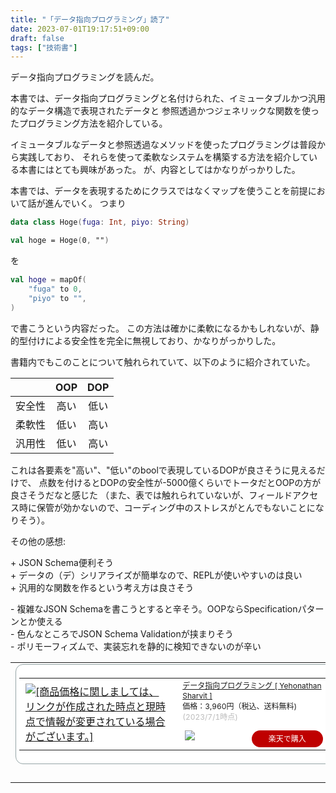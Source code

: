 ```yaml
---
title: "「データ指向プログラミング」読了"
date: 2023-07-01T19:17:51+09:00
draft: false
tags: ["技術書"]
---
```


データ指向プログラミングを読んだ。

本書では、データ指向プログラミングと名付けられた、イミュータブルかつ汎用的なデータ構造で表現されたデータと
参照透過かつジェネリックな関数を使ったプログラミング方法を紹介している。

イミュータブルなデータと参照透過なメソッドを使ったプログラミングは普段から実践しており、
それらを使って柔軟なシステムを構築する方法を紹介している本書にはとても興味があった。
が、内容としてはかなりがっかりした。

本書では、データを表現するためにクラスではなくマップを使うことを前提において話が進んでいく。
つまり

```kotlin
data class Hoge(fuga: Int, piyo: String)

val hoge = Hoge(0, "")
```

を

```kotlin
val hoge = mapOf(
    "fuga" to 0,
    "piyo" to "",
)
```

で書こうという内容だった。
この方法は確かに柔軟になるかもしれないが、静的型付けによる安全性を完全に無視しており、かなりがっかりした。

書籍内でもこのことについて触れられていて、以下のように紹介されていた。

|       | OOP | DOP  |
|:-:    |:-:  |:-:   |
| 安全性 | 高い | 低い |
| 柔軟性 | 低い | 高い |
| 汎用性 | 低い | 高い |

これは各要素を"高い"、"低い"のboolで表現しているDOPが良さそうに見えるだけで、
点数を付けるとDOPの安全性が-5000億くらいでトータだとOOPの方が良さそうだなと感じた
（また、表では触れられていないが、フィールドアクセス時に保管が効かないので、コーディング中のストレスがとんでもないことになりそう）。

その他の感想:

\+ JSON Schema便利そう<br>
\+ データの（デ）シリアライズが簡単なので、REPLが使いやすいのは良い<br>
\+ 汎用的な関数を作るという考え方は良さそう

\- 複雑なJSON Schemaを書こうとすると辛そう。OOPならSpecificationパターンとか使える<br>
\- 色んなところでJSON Schema Validationが挟まりそう<br>
\- ポリモーフィズムで、実装忘れを静的に検知できないのが辛い

<table border="0" cellpadding="0" cellspacing="0"><tr><td><div style="border:1px solid #95a5a6;border-radius:.75rem;background-color:#FFFFFF;width:504px;margin:0px;padding:5px;text-align:center;overflow:hidden;"><table><tr><td style="width:240px"><a href="https://hb.afl.rakuten.co.jp/ichiba/2c4e7c40.9ea290f6.2c4e7c41.04aec2a1/?pc=https%3A%2F%2Fitem.rakuten.co.jp%2Fbook%2F17434107%2F&link_type=picttext&ut=eyJwYWdlIjoiaXRlbSIsInR5cGUiOiJwaWN0dGV4dCIsInNpemUiOiIyNDB4MjQwIiwibmFtIjoxLCJuYW1wIjoicmlnaHQiLCJjb20iOjEsImNvbXAiOiJkb3duIiwicHJpY2UiOjEsImJvciI6MSwiY29sIjoxLCJiYnRuIjoxLCJwcm9kIjowLCJhbXAiOmZhbHNlfQ%3D%3D" target="_blank" rel="nofollow sponsored noopener" style="word-wrap:break-word;"  ><img src="https://hbb.afl.rakuten.co.jp/hgb/2c4e7c40.9ea290f6.2c4e7c41.04aec2a1/?me_id=1213310&item_id=20896748&pc=https%3A%2F%2Fthumbnail.image.rakuten.co.jp%2F%400_mall%2Fbook%2Fcabinet%2F9797%2F9784798179797_1_33.jpg%3F_ex%3D240x240&s=240x240&t=picttext" border="0" style="margin:2px" alt="[商品価格に関しましては、リンクが作成された時点と現時点で情報が変更されている場合がございます。]" title="[商品価格に関しましては、リンクが作成された時点と現時点で情報が変更されている場合がございます。]"></a></td><td style="vertical-align:top;width:248px;"><p style="font-size:12px;line-height:1.4em;text-align:left;margin:0px;padding:2px 6px;word-wrap:break-word"><a href="https://hb.afl.rakuten.co.jp/ichiba/2c4e7c40.9ea290f6.2c4e7c41.04aec2a1/?pc=https%3A%2F%2Fitem.rakuten.co.jp%2Fbook%2F17434107%2F&link_type=picttext&ut=eyJwYWdlIjoiaXRlbSIsInR5cGUiOiJwaWN0dGV4dCIsInNpemUiOiIyNDB4MjQwIiwibmFtIjoxLCJuYW1wIjoicmlnaHQiLCJjb20iOjEsImNvbXAiOiJkb3duIiwicHJpY2UiOjEsImJvciI6MSwiY29sIjoxLCJiYnRuIjoxLCJwcm9kIjowLCJhbXAiOmZhbHNlfQ%3D%3D" target="_blank" rel="nofollow sponsored noopener" style="word-wrap:break-word;"  >データ指向プログラミング [ Yehonathan Sharvit ]</a><br><span >価格：3,960円（税込、送料無料)</span> <span style="color:#BBB">(2023/7/1時点)</span></p><div style="margin:10px;"><a href="https://hb.afl.rakuten.co.jp/ichiba/2c4e7c40.9ea290f6.2c4e7c41.04aec2a1/?pc=https%3A%2F%2Fitem.rakuten.co.jp%2Fbook%2F17434107%2F&link_type=picttext&ut=eyJwYWdlIjoiaXRlbSIsInR5cGUiOiJwaWN0dGV4dCIsInNpemUiOiIyNDB4MjQwIiwibmFtIjoxLCJuYW1wIjoicmlnaHQiLCJjb20iOjEsImNvbXAiOiJkb3duIiwicHJpY2UiOjEsImJvciI6MSwiY29sIjoxLCJiYnRuIjoxLCJwcm9kIjowLCJhbXAiOmZhbHNlfQ%3D%3D" target="_blank" rel="nofollow sponsored noopener" style="word-wrap:break-word;"  ><img src="https://static.affiliate.rakuten.co.jp/makelink/rl.svg" style="float:left;max-height:27px;width:auto;margin-top:0"></a><a href="https://hb.afl.rakuten.co.jp/ichiba/2c4e7c40.9ea290f6.2c4e7c41.04aec2a1/?pc=https%3A%2F%2Fitem.rakuten.co.jp%2Fbook%2F17434107%2F%3Fscid%3Daf_pc_bbtn&link_type=picttext&ut=eyJwYWdlIjoiaXRlbSIsInR5cGUiOiJwaWN0dGV4dCIsInNpemUiOiIyNDB4MjQwIiwibmFtIjoxLCJuYW1wIjoicmlnaHQiLCJjb20iOjEsImNvbXAiOiJkb3duIiwicHJpY2UiOjEsImJvciI6MSwiY29sIjoxLCJiYnRuIjoxLCJwcm9kIjowLCJhbXAiOmZhbHNlfQ==" target="_blank" rel="nofollow sponsored noopener" style="word-wrap:break-word;"  ><div style="float:right;width:41%;height:27px;background-color:#bf0000;color:#fff!important;font-size:12px;font-weight:500;line-height:27px;margin-left:1px;padding: 0 12px;border-radius:16px;cursor:pointer;text-align:center;">楽天で購入</div></a></div></td></tr></table></div><br><p style="color:#000000;font-size:12px;line-height:1.4em;margin:5px;word-wrap:break-word"></p></td></tr></table>
